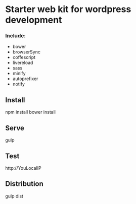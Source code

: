Starter web kit for wordpress development
============

### Include:
* bower
* browserSync
* coffescript
* livereload
* sass
* minify
* autoprefixer
* notify

## Install
npm install
bower install

## Serve
gulp

## Test
http://YouLocalIP

## Distribution
gulp dist